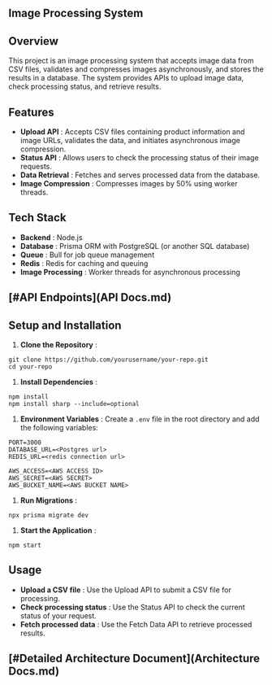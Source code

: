 ## Image Processing System

## Overview

This project is an image processing system that accepts image data from CSV files, validates and compresses images asynchronously, and stores the results in a database. The system provides APIs to upload image data, check processing status, and retrieve results.

## Features

* **Upload API** : Accepts CSV files containing product information and image URLs, validates the data, and initiates asynchronous image compression.
* **Status API** : Allows users to check the processing status of their image requests.
* **Data Retrieval** : Fetches and serves processed data from the database.
* **Image Compression** : Compresses images by 50% using worker threads.

## Tech Stack

* **Backend** : Node.js
* **Database** : Prisma ORM with PostgreSQL (or another SQL database)
* **Queue** : Bull for job queue management
* **Redis** : Redis for caching and queuing
* **Image Processing** : Worker threads for asynchronous processing

## [#API Endpoints](API Docs.md)

## Setup and Installation

1. **Clone the Repository** :

```
git clone https://github.com/yourusername/your-repo.git
cd your-repo
```

1. **Install Dependencies** :

```
npm install
npm install sharp --include=optional
```

1. **Environment Variables** :
   Create a `.env` file in the root directory and add the following variables:

```
PORT=3000
DATABASE_URL=<Postgres url>
REDIS_URL=<redis connection url>

AWS_ACCESS=<AWS ACCESS ID>
AWS_SECRET=<AWS SECRET>
AWS_BUCKET_NAME=<AWS BUCKET NAME>
```

1. **Run Migrations** :

```
npx prisma migrate dev
```

1. **Start the Application** :

```
npm start
```

## Usage

* **Upload a CSV file** : Use the Upload API to submit a CSV file for processing.
* **Check processing status** : Use the Status API to check the current status of your request.
* **Fetch processed data** : Use the Fetch Data API to retrieve processed results.

## [#Detailed Architecture Document](Architecture Docs.md)
